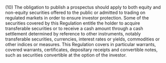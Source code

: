 (10) The obligation to publish a prospectus should apply to both equity and non-equity securities offered to the public or admitted to trading on regulated markets in order to ensure investor protection. Some of the securities covered by this Regulation entitle the holder to acquire transferable securities or to receive a cash amount through a cash settlement determined by reference to other instruments, notably transferable securities, currencies, interest rates or yields, commodities or other indices or measures. This Regulation covers in particular warrants, covered warrants, certificates, depositary receipts and convertible notes, such as securities convertible at the option of the investor.